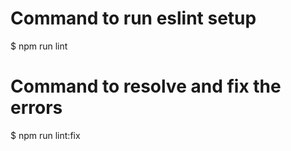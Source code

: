 # Command to run eslint setup

$ npm run lint

# Command to resolve and fix the errors

$ npm run lint:fix

